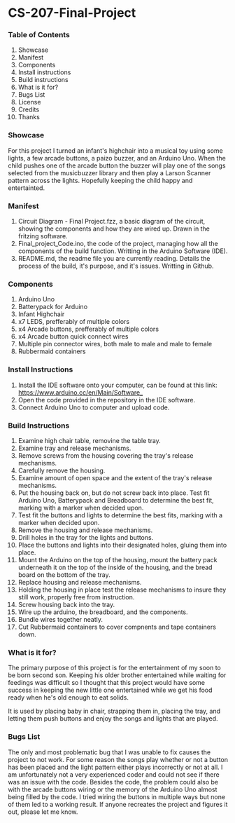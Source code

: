 # CS-207-Final-Project  

### Table of Contents
1. Showcase  
2. Manifest
3. Components
4. Install instructions
5. Build instructions
6. What is it for?  
8. Bugs List
9. License
10. Credits
11. Thanks 

### Showcase 

For this project I turned an infant's highchair into a musical toy using some lights, a few arcade buttons, a paizo buzzer, and an Arduino Uno.  When the child pushes one of the arcade button the buzzer will play one of the songs selected from the musicbuzzer library and then play a Larson Scanner pattern across the lights.  Hopefully keeping the child happy and entertainted.

### Manifest
1. Circuit Diagram - Final Project.fzz, a basic diagram of the circuit, showing the components and how they are wired up.  Drawn in the fritzing software.
2. Final_project_Code.ino, the code of the project, managing how all the components of the build function.  Writting in the Arduino Software (IDE).
3. README.md, the readme file you are currently reading. Details the process of the build, it's purpose, and it's issues.  Writting in Github.

### Components
1. Arduino Uno
2. Batterypack for Arduino
3. Infant Highchair
4. x7 LEDS, prefferably of multiple colors
5. x4 Arcade buttons, prefferably of multiple colors
6. x4 Arcade button quick connect wires
7. Multiple pin connector wires, both male to male and male to female
8. Rubbermaid containers

### Install Instructions
1. Install the IDE software onto your computer, can be found at this link: <https://www.arduino.cc/en/Main/Software_>
2. Open the code provided in the repository in the IDE software.
3. Connect Arduino Uno to computer and upload code.

### Build Instructions
1. Examine high chair table, removine the table tray.
2. Examine tray and release mechanisms.
3. Remove screws from the housing covering the tray's release mechanisms.
4. Carefully remove the housing.
5. Examine amount of open space and the extent of the tray's release mechanisms.
6. Put the housing back on, but do not screw back into place.  Test fit Arduino Uno, Batterypack and Breadboard to determine the best fit, marking with a marker when decided upon.
7. Test fit the buttons and lights to determine the best fits, marking with a marker when decided upon.
8. Remove the housing and release mechanisms.
9. Drill holes in the tray for the lights and buttons.
10. Place the buttons and lights into their designated holes, gluing them into place.
11. Mount the Arduino on the top of the housing, mount the battery pack underneath it on the top of the inside of the housing, and the bread board on the bottom of the tray.
12. Replace housing and release mechanisms.
13. Holding the housing in place test the release mechanisms to insure they still work, properly free from instruction.
14. Screw housing back into the tray.
15. Wire up the arduino, the breadboard, and the components.
16. Bundle wires together neatly.
17. Cut Rubbermaid containers to cover compnents and tape containers down.

### What is it for?

The primary purpose of this project is for the entertainment of my soon to be born second son.  Keeping his older brother entertained while waiting for feedings was difficult so I thought that this project would have some success in keeping the new little one entertained while we get his food ready when he's old enough to eat solids.

It is used by placing baby in chair, strapping them in, placing the tray, and letting them push buttons and enjoy the songs and lights that are played.


### Bugs List

The only and most problematic bug that I was unable to fix causes the project to not work.  For some reason the songs play whether or not a button has been placed and the light pattern either plays incorrectly or not at all.  I am unfortunately not a very experienced coder and could not see if there was an issue with the code.  Besides the code, the problem could also be with the arcade buttons wiring or the memory of the Arduino Uno almost being filled by the code.  I tried wiring the buttons in multiple ways but none of them led to a working result.  If anyone recreates the project and figures it out, please let me know.


